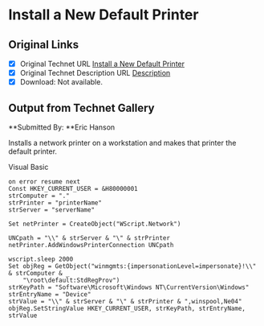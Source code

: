 # Install a New Default Printer

## Original Links

- [x] Original Technet URL [Install a New Default Printer](https://gallery.technet.microsoft.com/ea4bcf97-1ada-4f76-9f77-fc8ae0435bda)
- [x] Original Technet Description URL [Description](https://gallery.technet.microsoft.com/ea4bcf97-1ada-4f76-9f77-fc8ae0435bda/description)
- [x] Download: Not available.

## Output from Technet Gallery

**Submitted By: **Eric Hanson

Installs a network printer on a workstation and makes that printer the default printer.

Visual Basic

```
on error resume next
Const HKEY_CURRENT_USER = &H80000001
strComputer = "."
strPrinter = "printerName"
strServer = "serverName"

Set netPrinter = CreateObject("WScript.Network") 

UNCpath = "\\" & strServer & "\" & strPrinter
netPrinter.AddWindowsPrinterConnection UNCpath

wscript.sleep 2000
Set objReg = GetObject("winmgmts:{impersonationLevel=impersonate}!\\" & strComputer & _
    "\root\default:StdRegProv")
strKeyPath = "Software\Microsoft\Windows NT\CurrentVersion\Windows"
strEntryName = "Device"
strValue = "\\" & strServer & "\" & strPrinter & ",winspool,Ne04"
objReg.SetStringValue HKEY_CURRENT_USER, strKeyPath, strEntryName, strValue
```

